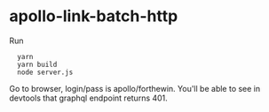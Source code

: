 # apollo-link-batch-http

Run

```
  yarn
  yarn build
  node server.js
```

Go to browser, login/pass is apollo/forthewin. You'll be able to see in
devtools that graphql endpoint returns 401.
